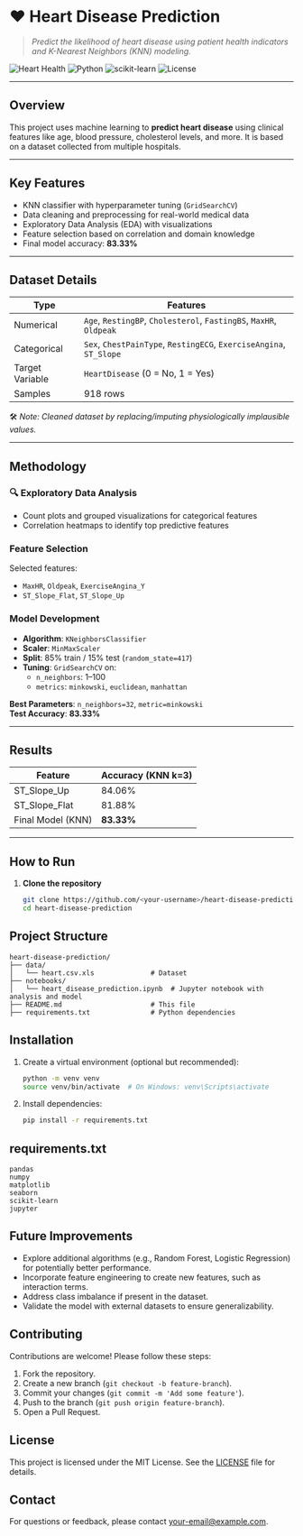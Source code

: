 # ❤️ Heart Disease Prediction

> *Predict the likelihood of heart disease using patient health indicators and K-Nearest Neighbors (KNN) modeling.*

![Heart Health](https://img.shields.io/badge/healthcare-AI%20project-red?style=flat-square)
![Python](https://img.shields.io/badge/Python-3.9%2B-blue?logo=python&logoColor=white)
![scikit-learn](https://img.shields.io/badge/Machine%20Learning-scikit--learn-yellow?logo=scikit-learn)
![License](https://img.shields.io/github/license/your-username/heart-disease-prediction)

---

## Overview

This project uses machine learning to **predict heart disease** using clinical features like age, blood pressure, cholesterol levels, and more. It is based on a dataset collected from multiple hospitals.

---

## Key Features

- KNN classifier with hyperparameter tuning (`GridSearchCV`)
- Data cleaning and preprocessing for real-world medical data
- Exploratory Data Analysis (EDA) with visualizations
- Feature selection based on correlation and domain knowledge
- Final model accuracy: **83.33%**

---

## Dataset Details

| Type            | Features                                                                 |
|-----------------|--------------------------------------------------------------------------|
| Numerical       | `Age`, `RestingBP`, `Cholesterol`, `FastingBS`, `MaxHR`, `Oldpeak`       |
| Categorical     | `Sex`, `ChestPainType`, `RestingECG`, `ExerciseAngina`, `ST_Slope`       |
| Target Variable | `HeartDisease` (0 = No, 1 = Yes)                                         |
| Samples         | 918 rows                                                                 |

🛠 *Note: Cleaned dataset by replacing/imputing physiologically implausible values.*

---

## Methodology

### 🔍 Exploratory Data Analysis
- Count plots and grouped visualizations for categorical features
- Correlation heatmaps to identify top predictive features

### Feature Selection
Selected features:
- `MaxHR`, `Oldpeak`, `ExerciseAngina_Y`
- `ST_Slope_Flat`, `ST_Slope_Up`

### Model Development
- **Algorithm**: `KNeighborsClassifier`
- **Scaler**: `MinMaxScaler`
- **Split**: 85% train / 15% test (`random_state=417`)
- **Tuning**: `GridSearchCV` on:
  - `n_neighbors`: 1–100
  - `metrics`: `minkowski`, `euclidean`, `manhattan`

**Best Parameters**: `n_neighbors=32`, `metric=minkowski`  
**Test Accuracy**: **83.33%**

---

## Results

| Feature           | Accuracy (KNN k=3) |
|-------------------|-------------------|
| ST_Slope_Up       | 84.06%            |
| ST_Slope_Flat     | 81.88%            |
| Final Model (KNN) | **83.33%**        |

---

## How to Run

1. **Clone the repository**  
   ```bash
   git clone https://github.com/<your-username>/heart-disease-prediction.git
   cd heart-disease-prediction

## Project Structure
```
heart-disease-prediction/
├── data/
│   └── heart.csv.xls              # Dataset
├── notebooks/
│   └── heart_disease_prediction.ipynb  # Jupyter notebook with analysis and model
├── README.md                      # This file
├── requirements.txt               # Python dependencies
```

## Installation
1. Create a virtual environment (optional but recommended):
   ```bash
   python -m venv venv
   source venv/bin/activate  # On Windows: venv\Scripts\activate
   ```
2. Install dependencies:
   ```bash
   pip install -r requirements.txt
   ```

## requirements.txt
```
pandas
numpy
matplotlib
seaborn
scikit-learn
jupyter
```

## Future Improvements
- Explore additional algorithms (e.g., Random Forest, Logistic Regression) for potentially better performance.
- Incorporate feature engineering to create new features, such as interaction terms.
- Address class imbalance if present in the dataset.
- Validate the model with external datasets to ensure generalizability.

## Contributing
Contributions are welcome! Please follow these steps:
1. Fork the repository.
2. Create a new branch (`git checkout -b feature-branch`).
3. Commit your changes (`git commit -m 'Add some feature'`).
4. Push to the branch (`git push origin feature-branch`).
5. Open a Pull Request.

## License
This project is licensed under the MIT License. See the [LICENSE](LICENSE) file for details.

## Contact
For questions or feedback, please contact [your-email@example.com](mailto:your-email@example.com).

